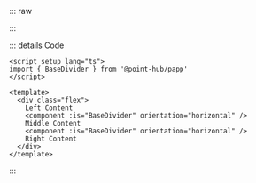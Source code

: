 ::: raw

<ClientOnly>
  <DividerHorizontal />
</ClientOnly>

:::

::: details Code

```vue
<script setup lang="ts">
import { BaseDivider } from '@point-hub/papp'
</script>

<template>
  <div class="flex">
    Left Content
    <component :is="BaseDivider" orientation="horizontal" />
    Middle Content
    <component :is="BaseDivider" orientation="horizontal" />
    Right Content
  </div>
</template>
```

:::
